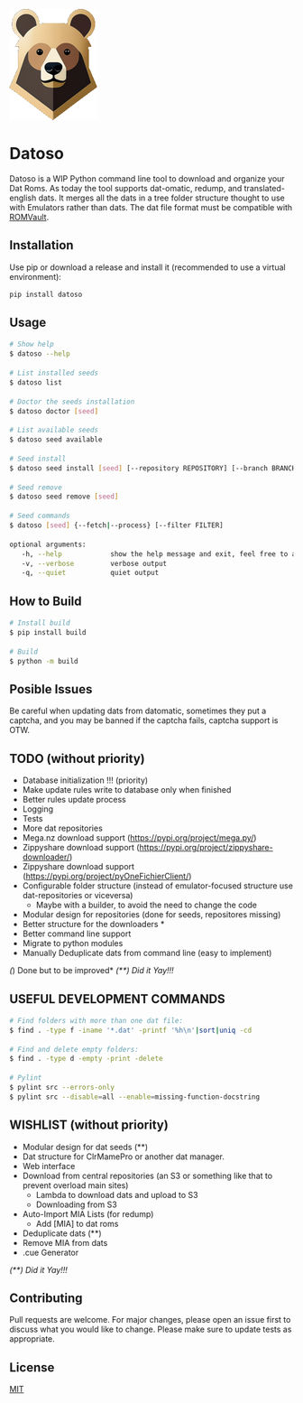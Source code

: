 ![Datoso](/bearlogo.png)

# Datoso

Datoso is a WIP Python command line tool to download and organize your Dat Roms.
As today the tool supports dat-omatic, redump, and translated-english dats.
It merges all the dats in a tree folder structure thought to use with Emulators rather than dats.
The dat file format must be compatible with [ROMVault](https://www.romvault.com/).

## Installation

Use pip or download a release and install it (recommended to use a
virtual environment):

``` bash
pip install datoso
```

## Usage

``` bash
# Show help
$ datoso --help

# List installed seeds
$ datoso list

# Doctor the seeds installation
$ datoso doctor [seed]

# List available seeds
$ datoso seed available

# Seed install
$ datoso seed install [seed] [--repository REPOSITORY] [--branch BRANCH]

# Seed remove
$ datoso seed remove [seed]

# Seed commands
$ datoso [seed] {--fetch|--process} [--filter FILTER]

optional arguments:
   -h, --help            show the help message and exit, feel free to append to other commands
   -v, --verbose         verbose output
   -q, --quiet           quiet output
```

## How to Build

``` bash
# Install build
$ pip install build

# Build
$ python -m build
```

## Posible Issues

Be careful when updating dats from datomatic, sometimes they put a
captcha, and you may be banned if the captcha fails, captcha support is
OTW.

## TODO (without priority)

-   Database initialization !!! (priority)
-   Make update rules write to database only when finished
-   Better rules update process
-   Logging
-   Tests
-   More dat repositories
-   Mega.nz download support (<https://pypi.org/project/mega.py/>)
-   Zippyshare download support (<https://pypi.org/project/zippyshare-downloader/>)
-   Zippyshare download support (<https://pypi.org/project/pyOneFichierClient/>)
-   Configurable folder structure (instead of emulator-focused structure use dat-repositories or viceversa)
    -   Maybe with a builder, to avoid the need to change the code
-   Modular design for repositories (done for seeds, repositores
    missing)
-   Better structure for the downloaders \*
-   Better command line support
-   Migrate to python modules
-   Manually Deduplicate dats from command line (easy to implement)

*(*) Done but to be improved*
*(**) Did it Yay!!!*

## USEFUL DEVELOPMENT COMMANDS

```bash
# Find folders with more than one dat file:
$ find . -type f -iname '*.dat' -printf '%h\n'|sort|uniq -cd

# Find and delete empty folders:
$ find . -type d -empty -print -delete

# Pylint
$ pylint src --errors-only
$ pylint src --disable=all --enable=missing-function-docstring
```

## WISHLIST (without priority)

-   Modular design for dat seeds (\*\*)
-   Dat structure for ClrMamePro or another dat manager.
-   Web interface
-   Download from central repositories (an S3 or something like that to prevent overload main sites)
    -   Lambda to download dats and upload to S3
    -   Downloading from S3
-   Auto-Import MIA Lists (for redump)
    -   Add \[MIA\] to dat roms
-   Deduplicate dats (\*\*)
-   Remove MIA from dats
-   .cue Generator

*(**) Did it Yay!!!*

## Contributing

Pull requests are welcome. For major changes, please open an issue first to discuss what you would like to change.
Please make sure to update tests as appropriate.

## License

[MIT](https://choosealicense.com/licenses/mit/)
